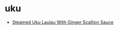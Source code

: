 # uku

 * [Steamed Uku Laulau With Ginger Scallion Sauce](../index/s/steamed-uku-laulau-with-ginger-scallion-sauce-352952.json)
